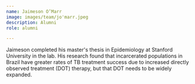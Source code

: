 ```yaml
---
name: Jaimeson O’Marr
image: images/team/jo'marr.jpeg
description: Alumni
role: alumni

---
```


Jaimeson completed his master's thesis in Epidemiology at Stanford University in the lab. His research found that incarcerated populations in Brazil have greater rates of TB treatment success due to increased directly observed treatment (DOT) therapy, but that DOT needs to be widely expanded.